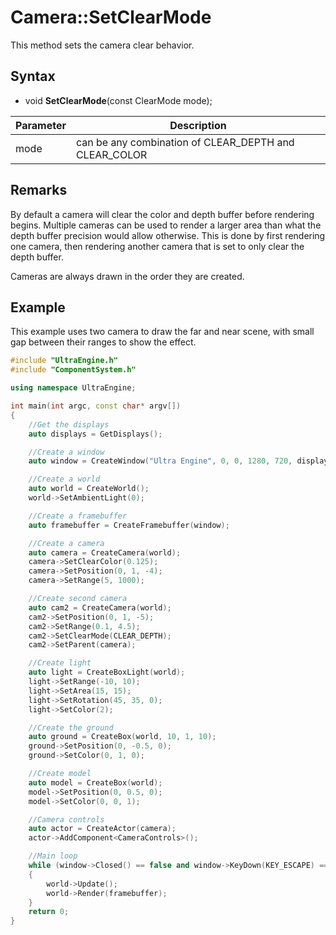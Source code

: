 # Camera::SetClearMode

This method sets the camera clear behavior.

## Syntax

- void **SetClearMode**(const ClearMode mode);

| Parameter | Description |
|---|---|
| mode | can be any combination of CLEAR_DEPTH and CLEAR_COLOR |

## Remarks

By default a camera will clear the color and depth buffer before rendering begins. Multiple cameras can be used to render a larger area than what the depth buffer precision would allow otherwise. This is done by first rendering one camera, then rendering another camera that is set to only clear the depth buffer.

Cameras are always drawn in the order they are created.

## Example

This example uses two camera to draw the far and near scene, with small gap between their ranges to show the effect.

```c++
#include "UltraEngine.h"
#include "ComponentSystem.h"

using namespace UltraEngine;

int main(int argc, const char* argv[])
{
    //Get the displays
    auto displays = GetDisplays();

    //Create a window
    auto window = CreateWindow("Ultra Engine", 0, 0, 1280, 720, displays[0], WINDOW_CENTER | WINDOW_TITLEBAR);

    //Create a world
    auto world = CreateWorld();
    world->SetAmbientLight(0);

    //Create a framebuffer
    auto framebuffer = CreateFramebuffer(window);

    //Create a camera    
    auto camera = CreateCamera(world);
    camera->SetClearColor(0.125);
    camera->SetPosition(0, 1, -4);
    camera->SetRange(5, 1000);

    //Create second camera
    auto cam2 = CreateCamera(world);
    cam2->SetPosition(0, 1, -5);
    cam2->SetRange(0.1, 4.5);
    cam2->SetClearMode(CLEAR_DEPTH);
    cam2->SetParent(camera);

    //Create light
    auto light = CreateBoxLight(world);
    light->SetRange(-10, 10);
    light->SetArea(15, 15);
    light->SetRotation(45, 35, 0);
    light->SetColor(2);

    //Create the ground
    auto ground = CreateBox(world, 10, 1, 10);
    ground->SetPosition(0, -0.5, 0);
    ground->SetColor(0, 1, 0);

    //Create model
    auto model = CreateBox(world);
    model->SetPosition(0, 0.5, 0);
    model->SetColor(0, 0, 1);

    //Camera controls
    auto actor = CreateActor(camera);
    actor->AddComponent<CameraControls>();

    //Main loop
    while (window->Closed() == false and window->KeyDown(KEY_ESCAPE) == false)
    {
        world->Update();
        world->Render(framebuffer);
    }
    return 0;
}
```
